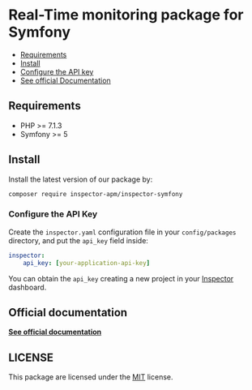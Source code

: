 # Real-Time monitoring package for Symfony

- [Requirements](#requirements)
- [Install](#install)
- [Configure the API key](#api-key)
- [See official Documentation](https://docs.inspector.dev)

<a name="requirements"></a>

## Requirements

- PHP >= 7.1.3
- Symfony >= 5

<a name="install"></a>

## Install

Install the latest version of our package by:

```
composer require inspector-apm/inspector-symfony
```

<a name="api-key"></a>

### Configure the API Key

Create the `inspector.yaml` configuration file in your `config/packages` directory, and put the `api_key` field inside:

```yaml
inspector:
    api_key: [your-application-api-key]
```

You can obtain the `api_key` creating a new project in your [Inspector](https://www.inspector.dev) dashboard.


## Official documentation

**[See official documentation](https://docs.inspector.dev)**

## LICENSE

This package are licensed under the [MIT](LICENSE) license.
